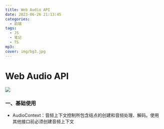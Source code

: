 ```yaml
---
title: Web Audio API
date: 2023-06-26 21:13:45
categories:
  - 前端
tags:
  - JS
  - 笔记
  - TS
mp3:
cover: img/bg3.jpg
---
```


# Web Audio API

![](https://img-blog.csdnimg.cn/20200116182807152.png?x-oss-process=image/watermark,type_ZmFuZ3poZW5naGVpdGk,shadow_10,text_aHR0cHM6Ly9ibG9nLmNzZG4ubmV0L3N3YWxsb3dibGFuaw==,size_16,color_FFFFFF,t_70)

### 一、基础使用

- AudioContext：音频上下文控制所包含结点的创建和音频处理、解码。使用其他接口前必须创建音频上下文
